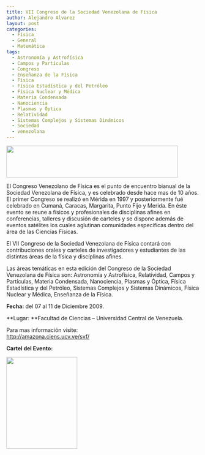 ```yaml
---
title: VII Congreso de la Sociedad Venezolana de Física
author: Alejandro Alvarez
layout: post
categories:
  - Física
  - General
  - Matemática
tags:
  - Astronomía y Astrofísica
  - Campos y Partículas
  - Congreso
  - Enseñanza de la Física
  - Física
  - Física Estadística y del Petróleo
  - Física Nuclear y Médica
  - Materia Condensada
  - Nanociencia
  - Plasmas y Óptica
  - Relatividad
  - Sistemas Complejos y Sistemas Dinámicos
  - Sociedad
  - venezolana
---
```

<img class="aligncenter" title="VII Congreso de la Sociedad Venezolana de Física" src="http://fisica.ciens.ucv.ve/svf/pages/svftop8.jpg" alt="" width="448" height="83" />

El Congreso Venezolano de Física es el punto de encuentro bianual de la Sociedad Venezolana de Física, y es celebrado desde hace mas de 10 años. El primer Congreso se realizó en Mérida en 1997 y posteriormente fué celebrado en Cumaná, Caracas, Margarita, Punto Fijo y Merida. En éste evento se reune a físicos y profesionales de disciplinas afines en conferencias, talleres y discusión de carteles y se dispone además de eventos satélites los cuales aglutinan comunidades específicas dentro del área de las Ciencias Físicas.

El VII Congreso de la Sociedad Venezolana de Física contará con contribuciones orales y carteles de investigadores y estudiantes de las distintas áreas de la física y discíplinas afines.

Las áreas temáticas en esta edición del Congreso de la Sociedad Venezolana de Física son: Astronomía y Astrofísica, Relatividad, Campos y Partículas, Materia Condensada, Nanociencia, Plasmas y Óptica, Física Estadística y del Petróleo, Sistemas Complejos y Sistemas Dinámicos, Física Nuclear y Médica, Enseñanza de la Física.

**Fecha:** del 07 al 11 de Diciembre 2009.

**Lugar: **Facultad de Ciencias &#8211; Universidad Central de Venezuela.

Para mas información visite:  
<a title="Congreso de la Sociedad Venezolana de Física" href="http://amazona.ciens.ucv.ve/svf/" target="_blank">http://amazona.ciens.ucv.ve/svf/</a>

**Cartel del Evento:**

[<img class="aligncenter" title="Cartel oficial del evento" src="http://amazona.ciens.ucv.ve/svf/images/cartel_csvf09S.png" alt="" width="185" height="240" />][1]

 [1]: http://amazona.ciens.ucv.ve/svf/images/cartel_csvf09.png
